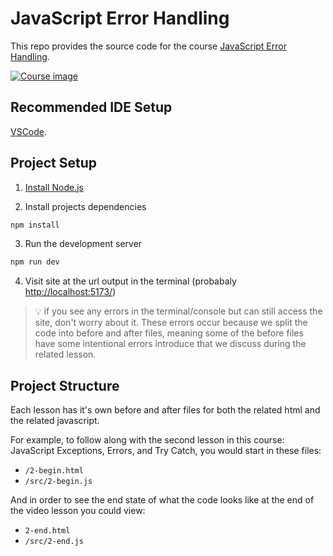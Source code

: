 

# JavaScript Error Handling

This repo provides the source code for the course [JavaScript Error Handling](https://vueschool.io/courses/javascript-error-handling).

[![Course image](https://vueschool.io/storage/media/f9b6f4aec86540daa1372edee7189fa3/javascript-error-handling.jpeg)](https://vueschool.io/courses/javascript-error-handling)


## Recommended IDE Setup

[VSCode](https://code.visualstudio.com/).


## Project Setup

1. [Install Node.js](https://nodejs.org/en)

2. Install projects dependencies

```sh
npm install
```

3. Run the development server

```sh
npm run dev
```

4. Visit site at the url output in the terminal (probabaly [http://localhost:5173/](http://localhost:5173/))


> 💡 if you see any errors in the terminal/console but can still access the site, don't worry about it. These errors occur because we split the code into before and after files, meaning some of the before files have some intentional errors introduce that we discuss during the related lesson. 
>

## Project Structure

Each lesson has it's own before and after files for both the related html and the related javascript. 

For example, to follow along with the second lesson in this course: JavaScript Exceptions, Errors, and Try Catch, you would start in these files:

* `/2-begin.html`
* `/src/2-begin.js`

And in order to see the end state of what the code looks like at the end of the video lesson you could view:

* `2-end.html`
* `/src/2-end.js`
